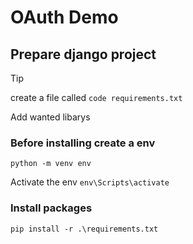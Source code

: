 # OAuth Demo 

## Prepare django project

> [!TIP]
> create a file called `code requirements.txt`

Add wanted libarys

### Before installing create a env
`python -m venv env`

Activate the env
`env\Scripts\activate`

### Install packages
`pip install -r .\requirements.txt`
